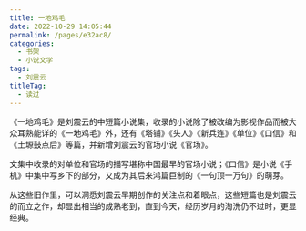 ```yaml
---
title: 一地鸡毛
date: 2022-10-29 14:05:44
permalink: /pages/e32ac8/
categories:
  - 书架
  - 小说文学
tags:
  - 刘震云
titleTag: 
  - 读过
---
```


《一地鸡毛》是刘震云的中短篇小说集，收录的小说除了被改编为影视作品而被大众耳熟能详的《一地鸡毛》外，还有《塔铺》《头人》《新兵连》《单位》《口信》和《土塬鼓点后》等篇，并新增刘震云的官场小说《官场》。

<!-- more -->

文集中收录的对单位和官场的描写堪称中国最早的官场小说；《口信》是小说《手机》中集中写乡下的部分，又成为其后来鸿篇巨制的《一句顶一万句》的萌芽。

从这些旧作里，可以洞悉刘震云早期创作的关注点和着眼点，这些短篇也是刘震云的而立之作，却显出相当的成熟老到，直到今天，经历岁月的淘洗仍不过时，更显经典。

<BookShelf
album="https://cdn.staticaly.com/gh/jonsam-ng/image-hosting@master/oxygen-space/image.6ydpfy5spgk0.webp"
author="刘震云"
intro="《一地鸡毛》是刘震云的中短篇小说集，收录的小说除了被改编为影视作品而被大众耳熟能详的《一地鸡毛》外，还有《塔铺》《头人》《新兵连》《单位》《口信》和《土塬鼓点后》等篇，并新增刘震云的官场小说《官场》。"
lang="中文"
link="https://www.aliyundrive.com/s/DyA1Skh23Ln"
douban="https://book.douban.com/subject/6793573/"
/>
